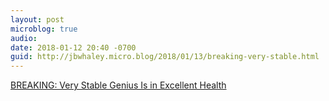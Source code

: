 ```yaml
---
layout: post
microblog: true
audio: 
date: 2018-01-12 20:40 -0700
guid: http://jbwhaley.micro.blog/2018/01/13/breaking-very-stable.html
---
```

 [BREAKING: Very Stable Genius Is in Excellent Health](https://apple.news/AncvVMiJbT4KtHa3bBBQXkw)
